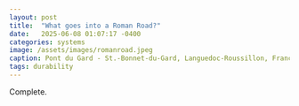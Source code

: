 ```yaml
---
layout: post
title:  "What goes into a Roman Road?"
date:   2025-06-08 01:07:17 -0400
categories: systems
image: /assets/images/romanroad.jpeg
caption: Pont du Gard - St.-Bonnet-du-Gard, Languedoc-Roussillon, France
tags: durability
---
```

Complete.